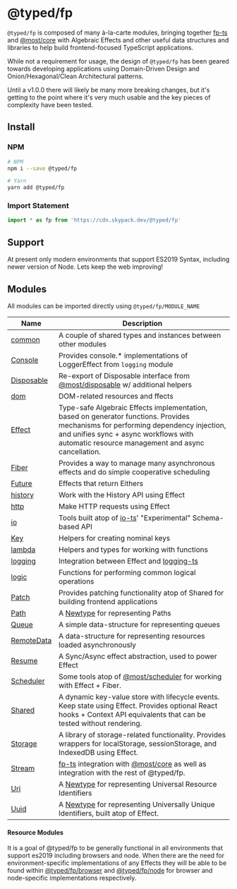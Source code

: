 # @typed/fp

`@typed/fp` is composed of many à-la-carte modules, bringing together [fp-ts](https://gcanti.github.io/fp-ts/) and [@most/core](https://mostcore.readthedocs.io/en/latest/)
with Algebraic Effects and other useful data structures and libraries to help build frontend-focused TypeScript applications.

While not a requirement for usage, the design of `@typed/fp` has been geared towards developing applications using Domain-Driven Design and Onion/Hexagonal/Clean Architectural patterns.

Until a v1.0.0 there will likely be many more breaking changes, but it's getting to the point where it's very much usable and the key pieces of complexity have been tested. 

## Install

### NPM

```sh
# NPM
npm i --save @typed/fp

# Yarn
yarn add @typed/fp
```

### Import Statement 

```js
import * as fp from 'https://cdn.skypack.dev/@typed/fp'
```

## Support

At present only modern environments that support ES2019 Syntax, including newer version of Node. Lets keep the web improving! 

## Modules

All modules can be imported directly using `@typed/fp/MODULE_NAME`

| Name    | Description |
| --------|-------------|
| [common](./src/common/readme.md)  | A couple of shared types and instances between other modules |
| [Console](./src/Console/readme.md) | Provides console.* implementations of LoggerEffect from `logging` module | 
| [Disposable](./src/Disposable/readme.md) | Re-export of Disposable interface from [@most/disposable](https://mostcore.readthedocs.io/en/latest/api.html#most-disposable) w/ additional helpers | 
| [dom](./src/dom/readme.md) | DOM-related resources and ffects | 
| [Effect](./src/Effect/readme.md) | Type-safe Algebraic Effects implementation, based on generator functions. Provides mechanisms for performing dependency injection, and unifies sync + async workflows with automatic resource management and async cancellation. | 
| [Fiber](./src/Fiber/readme.md) | Provides a way to manage many asynchronous effects and do simple cooperative scheduling | 
| [Future](./src/Future/readme.md) | Effects that return Eithers | 
| [history](./src/history/readme.md) | Work with the History API using Effect | 
| [http](./src/http/readme.md) | Make HTTP requests using Effect | 
| [io](./src/io/readme.md) | Tools built atop of [io-ts](https://github.com/gcanti/io-ts)' "Experimental" Schema-based API | 
| [Key](./src/Key/readme.md) | Helpers for creating nominal keys | 
| [lambda](./src/lambda/readme.md) | Helpers and types for working with functions | 
| [logging](./src/logging/readme.md) | Integration between Effect and [logging-ts](https://github.com/gcanti/logging-ts) | 
| [logic](./src/logic/readme.md) | Functions for performing common logical operations | 
| [Patch](./src/Patch/readme.md) | Provides patching functionality atop of Shared for building frontend applications | 
| [Path](./src/Path/readme.md) | A [Newtype](https://github.com/gcanti/newtype-ts) for representing Paths | 
| [Queue](./src/Queue/readme.md) | A simple data-structure for representing queues | 
| [RemoteData](./src/RemoteData/readme.md) | A data-structure for representing resources loaded asynchronously | 
| [Resume](./src/Resume/readme.md) | A Sync/Async effect abstraction, used to power Effect | 
| [Scheduler](./src/Scheduler/readme.md) | Some tools atop of [@most/scheduler](https://mostcore.readthedocs.io/en/latest/api.html#most-scheduler) for working with Effect + Fiber. | 
| [Shared](./src/Shared/readme.md) | A dynamic key-value store with lifecycle events. Keep state using Effect. Provides optional React hooks + Context API equivalents that can be tested without rendering. | 
| [Storage](./src/Storage/readme.md) | A library of storage-related functionality. Provides wrappers for localStorage, sessionStorage, and IndexedDB using Effect.
| [Stream](./src/Stream/readme.md) | [fp-ts](https://gcanti.github.io/fp-ts/) integration with [@most/core](https://mostcore.readthedocs.io/en/latest/) as well as integration with the rest of @typed/fp. | 
| [Uri](./src/Uri/readme.md) | A [Newtype](https://github.com/gcanti/newtype-ts) for representing Universal Resource Identifiers  | 
| [Uuid](./src/Uuid/readme.md) | A [Newtype](https://github.com/gcanti/newtype-ts) for representing Universally Unique Identifiers, built atop of Effect. | 

#### Resource Modules

It is a goal of @typed/fp to be generally functional in all environments that support es2019 including 
browsers and node. When there are the need for environment-specific implementations of any Effects they will be able to be found within [@typed/fp/browser](./src/browser/readme.md) and [@typed/fp/node](./src/node/readme.md) for browser and node-specific implementations respectively. 
